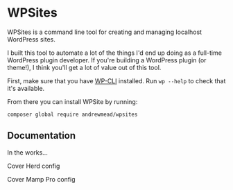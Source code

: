# WPSites

WPSites is a command line tool for creating and managing localhost WordPress sites.

I built this tool to automate a lot of the things I'd end up doing as a full-time WordPress plugin developer. If you're building a WordPress plugin (or theme!), I think you'll get a lot of value out of this tool.

First, make sure that you have [WP-CLI](https://wp-cli.org/) installed. Run `wp --help` to check that it's available.

From there you can install WPSite by running:

```
composer global require andrewmead/wpsites
```

## Documentation

In the works...

Cover Herd config

Cover Mamp Pro config
